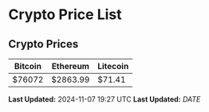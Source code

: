 # Crypto Price List

## Crypto Prices
| Bitcoin | Ethereum | Litecoin |
| ------- | -------- | -------- |
| $76072 | $2863.99 | $71.41 |
**Last Updated:** 2024-11-07 19:27 UTC
**Last Updated:** $DATE$
